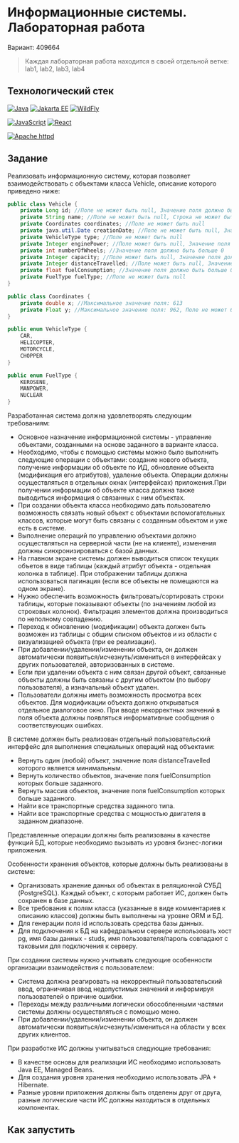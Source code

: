 # Информационные системы. Лабораторная работа

Вариант: 409664

> Каждая лабораторная работа находится в своей отдельной ветке: lab1, lab2, lab3, lab4

## Технологический стек

[![Java](https://img.shields.io/badge/Java-17-blue?logo=openjdk&style=flat-square)](https://adoptium.net/)
[![Jakarta EE](https://img.shields.io/badge/Jakarta%20EE-11-blue?logo=jakartaee&style=flat-square)](https://jakarta.ee/)
[![WildFly](https://img.shields.io/badge/WildFly-37.0.1.Final-blue?logo=wildfly&style=flat-square)](https://www.wildfly.org/)

[![JavaScript](https://img.shields.io/badge/JavaScript-ES262-blue?logo=javascript&style=flat-square)](https://developer.mozilla.org/docs/Web/JavaScript)
[![React](https://img.shields.io/badge/React-19.1-blue?logo=react&style=flat-square)](https://react.dev/)

[![Apache httpd](https://img.shields.io/badge/Apache%20httpd-2.4.62-blue?logo=apache&logoColor=white&style=flat-square)](https://httpd.apache.org/)

## Задание

Реализовать информационную систему, которая позволяет взаимодействовать с объектами класса Vehicle, описание которого
приведено ниже:

```java
public class Vehicle {
    private Long id; //Поле не может быть null, Значение поля должно быть больше 0, Значение этого поля должно быть уникальным, Значение этого поля должно генерироваться автоматически
    private String name; //Поле не может быть null, Строка не может быть пустой
    private Coordinates coordinates; //Поле не может быть null
    private java.util.Date creationDate; //Поле не может быть null, Значение этого поля должно генерироваться автоматически
    private VehicleType type; //Поле не может быть null
    private Integer enginePower; //Поле может быть null, Значение поля должно быть больше 0
    private int numberOfWheels; //Значение поля должно быть больше 0
    private Integer capacity; //Поле может быть null, Значение поля должно быть больше 0
    private Integer distanceTravelled; //Поле может быть null, Значение поля должно быть больше 0
    private float fuelConsumption; //Значение поля должно быть больше 0
    private FuelType fuelType; //Поле не может быть null
}

public class Coordinates {
    private double x; //Максимальное значение поля: 613
    private Float y; //Максимальное значение поля: 962, Поле не может быть null
}

public enum VehicleType {
    CAR,
    HELICOPTER,
    MOTORCYCLE,
    CHOPPER
}

public enum FuelType {
    KEROSENE,
    MANPOWER,
    NUCLEAR
}
```

Разработанная система должна удовлетворять следующим требованиям:

- Основное назначение информационной системы - управление объектами, созданными на основе заданного в варианте класса.
- Необходимо, чтобы с помощью системы можно было выполнить следующие операции с объектами: создание нового объекта,
  получение информации об объекте по ИД, обновление объекта (модификация его атрибутов), удаление объекта. Операции
  должны осуществляться в отдельных окнах (интерфейсах) приложения.При получении информации об объекте класса должна
  также выводиться информация о связанных с ним объектах.
- При создании объекта класса необходимо дать пользователю возможность связать новый объект с объектами вспомогательных
  классов, которые могут быть связаны с созданным объектом и уже есть в системе.
- Выполнение операций по управлению объектами должно осуществляться на серверной части (не на клиенте), изменения должны
  синхронизироваться с базой данных.
- На главном экране системы должен выводиться список текущих объетов в виде таблицы (каждый атрибут объекта - отдельная
  колонка в таблице). При отображении таблицы должна использоваться пагинация (если все объекты не помещаются на одном
  экране).
- Нужно обеспечить возможность фильтровать/сортировать строки таблицы, которые показывают объекты (по значениям любой из
  строковых колонок). Фильтрация элементов должна производиться по неполному совпадению.
- Переход к обновлению (модификации) объекта должен быть возможен из таблицы с общим списком объектов и из области с
  визуализацией объекта (при ее реализации).
- При добавлении/удалении/изменении объекта, он должен автоматически появиться/исчезнуть/измениться в интерфейсах у
  других пользователей, авторизованных в системе.
- Если при удалении объекта с ним связан другой объект, связанные объекты должны быть связаны с другим объектом (по
  выбору пользователя), а изначальный объект удален.
- Пользователи должны иметь возможность просмотра всех объектов. Для модификации объекта должно открываться отдельное
  диалоговое окно. При вводе некорректных значений в поля объекта должны появляться информативные сообщения о
  соответствующих ошибках.

В системе должен быть реализован отдельный пользовательский интерфейс для выполнения специальных операций над объектами:

- Вернуть один (любой) объект, значение поля distanceTravelled которого является минимальным.
- Вернуть количество объектов, значение поля fuelConsumption которых больше заданного.
- Вернуть массив объектов, значение поля fuelConsumption которых больше заданного.
- Найти все транспортные средства заданного типа.
- Найти все транспортные средства с мощностью двигателя в заданном диапазоне.

Представленные операции должны быть реализованы в качестве функций БД, которые необходимо вызывать из уровня
бизнес-логики приложения.

Особенности хранения объектов, которые должны быть реализованы в системе:

- Организовать хранение данных об объектах в реляционной СУБД (PostgreSQL). Каждый объект, с которым работает ИС, должен
  быть сохранен в базе данных.
- Все требования к полям класса (указанные в виде комментариев к описанию классов) должны быть выполнены на уровне ORM и
  БД.
- Для генерации поля id использовать средства базы данных.
- Для подключения к БД на кафедральном сервере использовать хост pg, имя базы данных - studs, имя пользователя/пароль
  совпадают с таковыми для подключения к серверу.

При создании системы нужно учитывать следующие особенности организации взаимодействия с пользователем:

- Система должна реагировать на некорректный пользовательский ввод, ограничивая ввод недопустимых значений и информируя
  пользователей о причине ошибки.
- Переходы между различными логически обособленными частями системы должны осуществляться с помощью меню.
- При добавлении/удалении/изменении объекта, он должен автоматически появиться/исчезнуть/измениться на области у всех
  других клиентов.

При разработке ИС должны учитываться следующие требования:

- В качестве основы для реализации ИС необходимо использовать Java EE, Managed Beans.
- Для создания уровня хранения необходимо использовать JPA + Hibernate.
- Разные уровни приложения должны быть отделены друг от друга, разные логические части ИС должны находиться в отдельных
  компонентах.

## Как запустить

